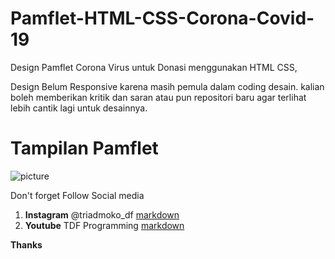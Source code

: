 # Pamflet-HTML-CSS-Corona-Covid-19
Design Pamflet Corona Virus untuk Donasi menggunakan HTML CSS, 


Design Belum Responsive karena masih pemula dalam coding desain.
kalian boleh memberikan kritik dan saran atau pun repositori baru agar terlihat lebih cantik lagi untuk desainnya.

# Tampilan Pamflet
![picture](https://github.com/triadmoko/Pamflet-HTML-CSS-Corona-Covid-19-/blob/master/pamflet%20Corona%20virus.png)

Don't forget Follow Social media 
1. **Instagram** @triadmoko_df [markdown](https://www.instagram.com/triadmoko_df/?hl=id)
2. **Youtube** TDF Programming [markdown](https://www.youtube.com/channel/UC1lCZMXOA8w_S4LvI3eNz1g)

**Thanks**
